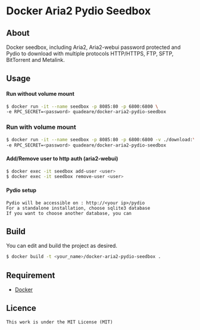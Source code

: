 # Docker Aria2 Pydio Seedbox

## About
Docker seedbox, including Aria2, Aria2-webui password protected and Pydio to download with multiple protocols HTTP/HTTPS, FTP, SFTP, BitTorrent and Metalink.

## Usage
#### Run without volume mount
```sh
$ docker run -it --name seedbox -p 8085:80 -p 6800:6800 \
-e RPC_SECRET=<password> quadeare/docker-aria2-pydio-seedbox
```
### Run with volume mount
```sh
$ docker run -it --name seedbox -p 8085:80 -p 6800:6800 -v ./download:\
-e RPC_SECRET=<password> quadeare/docker-aria2-pydio-seedbox
```
#### Add/Remove user to http auth (aria2-webui)
```sh
$ docker exec -it seedbox add-user <user>
$ docker exec -it seedbox remove-user <user>
```

#### Pydio setup
```
Pydio will be accessible on : http://<your ip>/pydio
For a standalone installation, choose sqlite3 database
If you want to choose another database, you can
```
## Build
You can edit and build the project as desired.

```sh
$ docker build -t <your_name>/docker-aria2-pydio-seedbox .
```

## Requirement
* [Docker](https://www.docker.com/)

## Licence
```
This work is under the MIT License (MIT)
```
